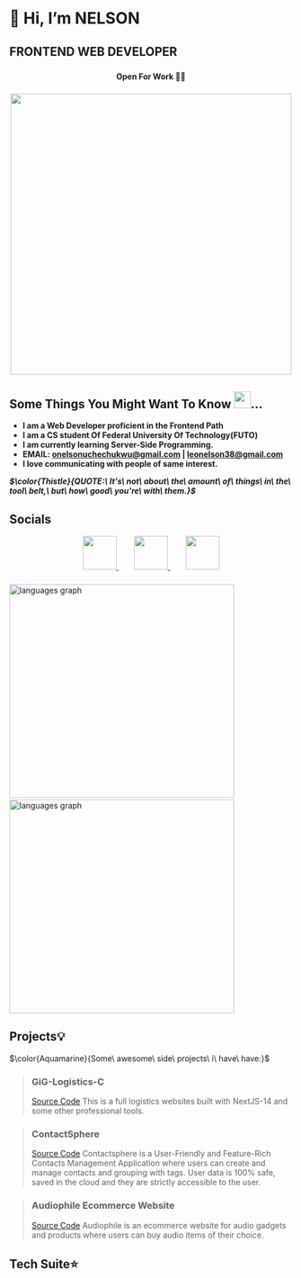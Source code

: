# 👋 Hi, I’m NELSON

## <div align="left">FRONTEND WEB DEVELOPER</div>

###

#### <p align="center">**Open For Work 💼💼**<p> 
  
###

  <div align="center">
    <img src="https://user-images.githubusercontent.com/95982650/211197145-09f759f9-7b42-493e-bb6d-174488820ede.gif" width="500"/>
  </div>
  
## Some Things You Might Want To Know <img src="https://user-images.githubusercontent.com/95982650/217330060-490c1e5e-1dfc-4a92-bb37-a6998bb9ce0c.png" width="30" />...

 - **I am a Web Developer proficient in the Frontend Path**
 - **I am a CS student Of Federal University Of Technology(FUTO)**
 - **I am currently learning Server-Side Programming.**
 - **EMAIL: onelsonuchechukwu@gmail.com  | leonelson38@gmail.com**
 - **I love communicating with people of same interest.**

  ***$\color{Thistle}{QUOTE:\ It's\ not\ about\ the\ amount\ of\ things\ in\ the\ tool\ belt,\ but\ how\ good\ you're\ with\ them.}$***

###

## Socials
<div align="center">
  <a href="https://twitter.com/Nelsonf2e">
    <img src="https://user-images.githubusercontent.com/95982650/217645051-8dadef9d-edd7-4384-97b8-fab6f0b904d7.png" width="60" />
  </a>&nbsp;&nbsp;&nbsp;&nbsp;&nbsp;&nbsp;
  <a href="https://www.frontendmentor.io/profile/nelsonleone" align="center">
    <img src="https://user-images.githubusercontent.com/95982650/220240791-c5b49ec5-da28-4b8e-b0f3-9a05e4076bb2.png" width="60" />
  </a>&nbsp;&nbsp;&nbsp;&nbsp;&nbsp;&nbsp;
  <a href="linkedin.com/in/nelson-onuegbu-3ba269267" align="center">
    <img src="https://user-images.githubusercontent.com/95982650/223276864-0b616ae1-98ef-42b8-990b-30047594d3f1.png" width="60" />
  </a>
</div>


  
  ###
  
  <div align="left">
<div>
  <img src="https://github-readme-stats.vercel.app/api/top-langs/?username=nelsonleone&layout=compact&theme=github_dark&langs_count=8" alt="languages graph" height="380" width="400" />&nbsp;&nbsp;&nbsp;&nbsp;&nbsp;&nbsp;
  <img src="https://github-readme-stats.vercel.app/api?username=nelsonleone&show_icons=true&theme=dark#gh-dark-mode-only" alt="languages graph" height="380" width="400" />
</div>

</div>

###


## Projects💡
$\color{Aquamarine}{Some\ awesome\ side\ projects\ i\ have\ have:}$
> ### GiG-Logistics-C
> <a href="https://github.com/nelsonleone/gig-logistics">Source Code</a>
> This is a full logistics websites built with NextJS-14 and some other professional tools.

> ### ContactSphere
> <a href="https://https://github.com/nelsonleone/ContactSphere">Source Code</a>
> Contactsphere is a User-Friendly and Feature-Rich Contacts Management Application where users can create and manage contacts and grouping with tags. User data is 100% safe, saved in the cloud and they are strictly accessible to the user.

> ### Audiophile Ecommerce Website
> <a href="https://github.com/nelsonleone/Audiophile-ECommerce-Website">Source Code</a>
> Audiophile is an ecommerce website for audio gadgets and products where users can buy audio items of their choice.


## Tech Suite⭐

<!---
nelsonleone/nelsonleone is a ✨ special ✨ repository because its `README.md` (this file) appears on your GitHub profile.
You can click the Preview link to take a look at your changes.


--->

                
